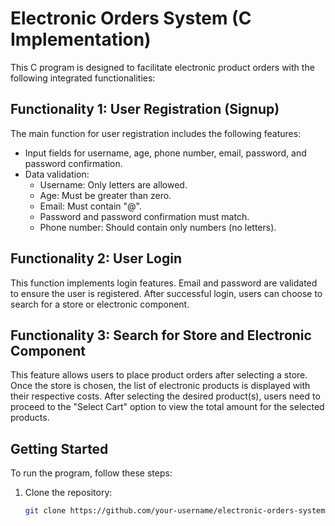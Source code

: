 # Electronic Orders System (C Implementation)

This C program is designed to facilitate electronic product orders with the following integrated functionalities:

## Functionality 1: User Registration (Signup)

The main function for user registration includes the following features:
- Input fields for username, age, phone number, email, password, and password confirmation.
- Data validation:
  - Username: Only letters are allowed.
  - Age: Must be greater than zero.
  - Email: Must contain "@".
  - Password and password confirmation must match.
  - Phone number: Should contain only numbers (no letters).

## Functionality 2: User Login

This function implements login features. Email and password are validated to ensure the user is registered. After successful login, users can choose to search for a store or electronic component.

## Functionality 3: Search for Store and Electronic Component

This feature allows users to place product orders after selecting a store. Once the store is chosen, the list of electronic products is displayed with their respective costs. After selecting the desired product(s), users need to proceed to the "Select Cart" option to view the total amount for the selected products.

## Getting Started

To run the program, follow these steps:

1. Clone the repository:
   ```bash
   git clone https://github.com/your-username/electronic-orders-system.git
